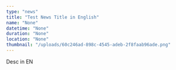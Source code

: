 ```yaml
---
type: "news"
title: "Test News Title in English"
name: "None"
datetime: "None"
duration: "None"
location: "None"
thumbnail: "/uploads/60c246ad-898c-4545-adeb-2f8faab96ade.png"
---
```


Desc in EN